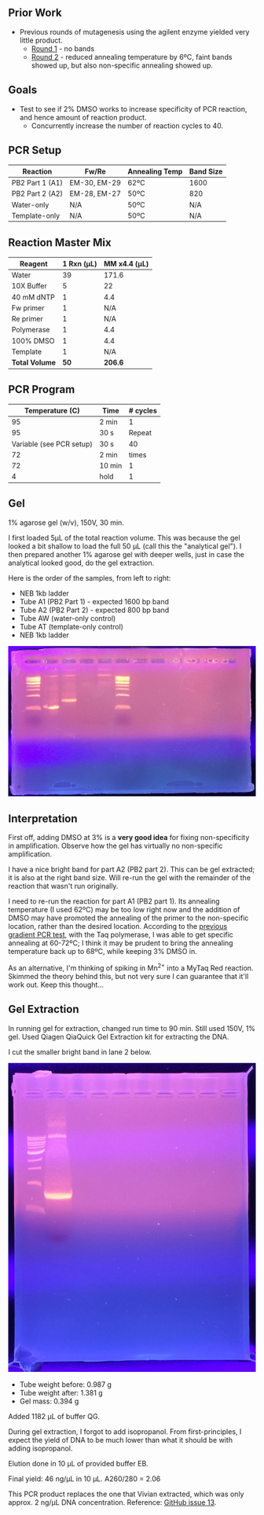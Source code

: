 
## Prior Work

- Previous rounds of mutagenesis using the agilent enzyme yielded very little product.
  - [Round 1](./20160831-mutagenesis.md) - no bands
  - [Round 2](./20160902-mutagenesis-2.md) - reduced annealing temperature by 6ºC, faint bands showed up, but also non-specific annealing showed up.

## Goals

- Test to see if 2% DMSO works to increase specificity of PCR reaction, and hence amount of reaction product.
  - Concurrently increase the number of reaction cycles to 40.

## PCR Setup

| Reaction        | Fw/Re        | Annealing Temp | Band Size |
|-----------------|--------------|----------------|-----------|
| PB2 Part 1 (A1) | EM-30, EM-29 | 62ºC           | 1600      |
| PB2 Part 2 (A2) | EM-28, EM-27 | 50ºC           | 820       |
| Water-only      | N/A          | 50ºC           | N/A       |
| Template-only   | N/A          | 50ºC           | N/A       |

## Reaction Master Mix

| Reagent      | 1 Rxn (µL) | MM x4.4 (µL) |
|--------------|------------|--------------|
| Water        | 39         | 171.6        |
| 10X Buffer   | 5          | 22           |
| 40 mM dNTP   | 1          | 4.4          |
| Fw primer    | 1          | N/A          |
| Re primer    | 1          | N/A          |
| Polymerase   | 1          | 4.4          |
| 100% DMSO    | 1          | 4.4          |
| Template     | 1          | N/A          |
| **Total Volume** | **50** | **206.6**    |

## PCR Program

| Temperature (C)      | Time           | # cycles |
|----------------------|----------------|----------|
| 95                   | 2 min          | 1        |
| 95                   | 30 s           | Repeat   |
| Variable (see PCR setup)| 30 s        | 40       |
| 72                   | 2 min          | times    |
| 72                   | 10 min         | 1        |
| 4                    | hold           | 1        |

## Gel

1% agarose gel (w/v), 150V, 30 min.

I first loaded 5µL of the total reaction volume. This was because the gel looked a bit shallow to load the full 50 µL (call this the "analytical gel"). I then prepared another 1% agarose gel with deeper wells, just in case the analytical looked good, do the gel extraction.

Here is the order of the samples, from left to right:

- NEB 1kb ladder
- Tube A1 (PB2 Part 1) - expected 1600 bp band
- Tube A2 (PB2 Part 2) - expected 800 bp band
- Tube AW (water-only control)
- Tube AT (template-only control)
- NEB 1kb ladder

![gel](./20160907-DMSO-mutagenesis.jpg)

## Interpretation

First off, adding DMSO at 3% is a **very good idea** for fixing non-specificity in amplification. Observe how the gel has virtually no non-specific amplification.

I have a nice bright band for part A2 (PB2 part 2). This can be gel extracted; it is also at the right band size. Will re-run the gel with the remainder of the reaction that wasn't run originally.

I need to re-run the reaction for part A1 (PB2 part 1). Its annealing temperature (I used 62ºC) may be too low right now and the addition of DMSO may have promoted the annealing of the primer to the non-specific location, rather than the desired location. According to the [previous gradient PCR test](./20160831-gradient-pcr.md), with the Taq polymerase, I was able to get specific annealing at 60-72ºC; I think it may be prudent to bring the annealing temperature back up to 68ºC, while keeping 3% DMSO in.

As an alternative, I'm thinking of spiking in Mn<sup>2+</sup> into a MyTaq Red reaction. Skimmed the theory behind this, but not very sure I can guarantee that it'll work out. Keep this thought...

## Gel Extraction

In running gel for extraction, changed run time to 90 min. Still used 150V, 1% gel. Used Qiagen QiaQuick Gel Extraction kit for extracting the DNA.

I cut the smaller bright band in lane 2 below.

![gel cut](./20160907-gel-cut.jpg)

- Tube weight before: 0.987 g
- Tube weight after: 1.381 g
- Gel mass: 0.394 g

Added 1182 µL of buffer QG.

During gel extraction, I forgot to add isopropanol. From first-principles, I expect the yield of DNA to be much lower than what it should be with adding isopropanol.

Elution done in 10 µL of provided buffer EB.

Final yield: 46 ng/µL in 10 µL. A260/280 = 2.06

This PCR product replaces the one that Vivian extracted, which was only approx. 2 ng/µL DNA concentration. Reference: [GitHub issue 13](https://github.com/ericmjl/protein-systematic-characterization/issues/13).
